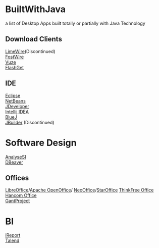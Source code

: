 # BuiltWithJava
a list of Desktop Apps built totally or partially with Java Technology

## Download Clients
[LimeWire](https://en.wikipedia.org/wiki/LimeWire)(Discontinued)    
[FostWire](https://www.frostwire.com/)    
[Vuze](http://www.vuze.com/)  
[FlashGet](http://www.flashget.com/index_en.html)

## IDE
[Eclipse](https://www.eclipse.org/downloads/)  
[NetBeans](https://netbeans.apache.org/)  
[JDeveloper](https://www.oracle.com/application-development/technologies/jdeveloper.html)    
[Intellij IDEA](https://www.jetbrains.com/idea/)  
[BlueJ](https://bluej.org/)  
[JBuilder](https://en.wikipedia.org/wiki/JBuilder) (Discontinued)  

# Software Design
[AnalyseSI](https://framalibre.org/content/analysesi)  
[DBeaver](https://dbeaver.io/)

## Offices
[LibreOffice](https://www.libreoffice.org/)/[Apache OpenOffice](https://www.openoffice.org/)/ [NeoOffice](https://www.neooffice.org/neojava/en/index.php)/[StarOffice](https://en.wikipedia.org/wiki/StarOffice) [ThinkFree Office](http://office.hancom.com)    
[Hancom Office](https://office.hancom.com/)  
[GantProject](https://www.ganttproject.biz/)

# BI
[iReport](https://en.wikipedia.org/wiki/JasperReports)  
[Talend](https://www.talend.com/products/talend-open-studio/)



